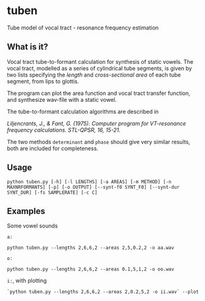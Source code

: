 # tuben
Tube model of vocal tract - resonance frequency estimation

## What is it?

Vocal tract tube-to-formant calculation for synthesis of static vowels.
The vocal tract, modelled as a series of cylindrical tube segments, is given by two lists specifying the *length* and *cross-sectional area* of each tube segment, from lips to glottis. 

The program can plot the area function and vocal tract transfer function, and synthesize wav-file with a static vowel. 

The tube-to-formant calculation algorithms are described in

*Liljencrants, J., & Fant, G. (1975). Computer program for VT-resonance frequency calculations. STL-QPSR, 16, 15-21.*

The two methods `determinant` and `phase` should give very similar results, both are included for completeness. 


## Usage
`python tuben.py [-h] [-l LENGTHS] [-a AREAS] [-m METHOD] [-n MAXNRFORMANTS] [-p] [-o OUTPUT]
             [--synt-f0 SYNT_F0] [--synt-dur SYNT_DUR] [-fs SAMPLERATE] [-c C]`

## Examples

Some vowel sounds

`a:`

    python tuben.py --lengths 2,6,6,2 --areas 2,5,0.2,2 -o aa.wav

`o:`
    
    python tuben.py --lengths 2,6,6,2 --areas 0.1,5,1,2 -o oo.wav

`i:`, with plotting

    `python tuben.py --lengths 2,6,6,2 --areas 2,0.2,5,2 -o ii.wav` --plot

